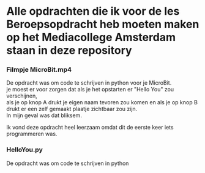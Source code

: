 # Alle opdrachten die ik voor de les Beroepsopdracht heb moeten maken op het Mediacollege Amsterdam staan in deze repository  

### Filmpje MicroBit.mp4  
De opdracht was om code te schrijven in python voor je MicroBit.  
je moest er voor zorgen dat als je het opstarten er "Hello You" zou verschijnen,  
als je op knop A drukt je eigen naam tevoren zou komen en als je op knop B drukt er een zelf gemaakt plaatje zichtbaar zou zijn.  
In mijn geval was dat bliksem. 

Ik vond deze opdracht heel leerzaam omdat dit de eerste keer iets programmeren was.

### HelloYou.py  
De opdracht was om code te schrijven in python 



